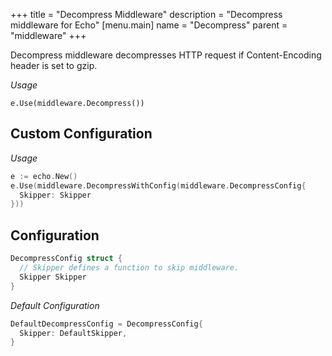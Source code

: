 +++
title = "Decompress Middleware"
description = "Decompress middleware for Echo"
[menu.main]
  name = "Decompress"
  parent = "middleware"
+++

Decompress middleware decompresses HTTP request if Content-Encoding header is set to gzip.

*Usage*

`e.Use(middleware.Decompress())`

## Custom Configuration

*Usage*

```go
e := echo.New()
e.Use(middleware.DecompressWithConfig(middleware.DecompressConfig{
  Skipper: Skipper
}))
```

## Configuration

```go
DecompressConfig struct {
  // Skipper defines a function to skip middleware.
  Skipper Skipper
}
```

*Default Configuration*

```go
DefaultDecompressConfig = DecompressConfig{
  Skipper: DefaultSkipper,
}
```

